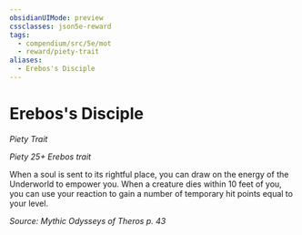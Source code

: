 ```yaml
---
obsidianUIMode: preview
cssclasses: json5e-reward
tags:
  - compendium/src/5e/mot
  - reward/piety-trait
aliases:
  - Erebos's Disciple
---
```

# Erebos's Disciple
*Piety Trait*  

*Piety 25+ Erebos trait*

When a soul is sent to its rightful place, you can draw on the energy of the Underworld to empower you. When a creature dies within 10 feet of you, you can use your reaction to gain a number of temporary hit points equal to your level.

*Source: Mythic Odysseys of Theros p. 43*